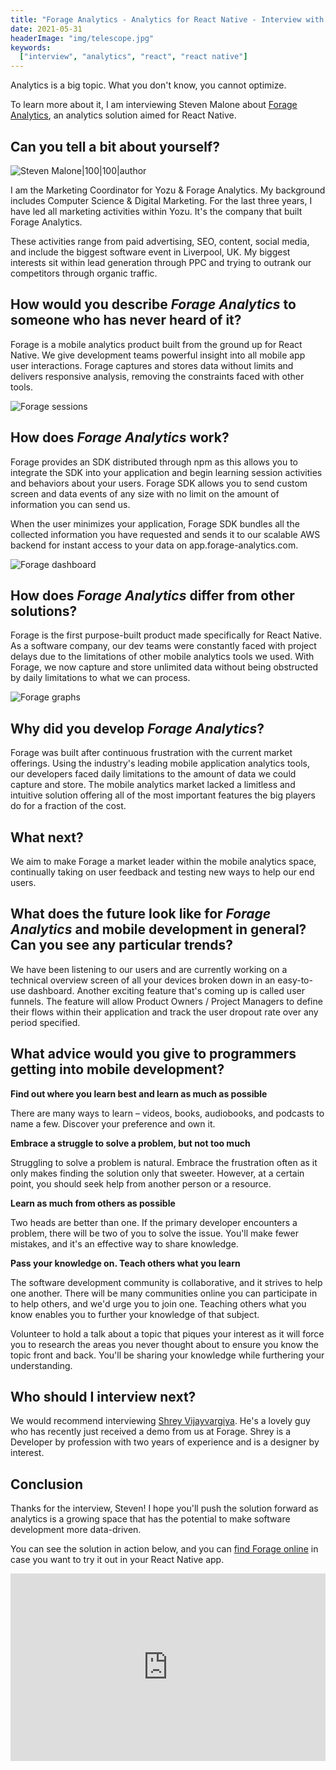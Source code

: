 ```yaml
---
title: "Forage Analytics - Analytics for React Native - Interview with Steven Malone"
date: 2021-05-31
headerImage: "img/telescope.jpg"
keywords:
  ["interview", "analytics", "react", "react native"]
---
```


Analytics is a big topic. What you don't know, you cannot optimize.

To learn more about it, I am interviewing Steven Malone about [Forage Analytics](https://www.forage-analytics.com/), an analytics solution aimed for React Native.

## Can you tell a bit about yourself?

![Steven Malone|100|100|author](img/steven.jpg)

I am the Marketing Coordinator for Yozu & Forage Analytics. My background includes Computer Science & Digital Marketing. For the last three years, I have led all marketing activities within Yozu. It's the company that built Forage Analytics.

These activities range from paid advertising, SEO, content, social media, and include the biggest software event in Liverpool, UK. My biggest interests sit within lead generation through PPC and trying to outrank our competitors through organic traffic.

## How would you describe _Forage Analytics_ to someone who has never heard of it?

Forage is a mobile analytics product built from the ground up for React Native. We give development teams powerful insight into all mobile app user interactions. Forage captures and stores data without limits and delivers responsive analysis, removing the constraints faced with other tools.

![Forage sessions](img/forage_01.png)

## How does _Forage Analytics_ work?

Forage provides an SDK distributed through npm as this allows you to integrate the SDK into your application and begin learning session activities and behaviors about your users. Forage SDK allows you to send custom screen and data events of any size with no limit on the amount of information you can send us.

When the user minimizes your application, Forage SDK bundles all the collected information you have requested and sends it to our scalable AWS backend for instant access to your data on app.forage-analytics.com.

![Forage dashboard](img/forage_02.png)

## How does _Forage Analytics_ differ from other solutions?

Forage is the first purpose-built product made specifically for React Native. As a software company, our dev teams were constantly faced with project delays due to the limitations of other mobile analytics tools we used. With Forage, we now capture and store unlimited data without being obstructed by daily limitations to what we can process.

![Forage graphs](img/forage_03.png)

## Why did you develop _Forage Analytics_?

Forage was built after continuous frustration with the current market offerings. Using the industry's leading mobile application analytics tools, our developers faced daily limitations to the amount of data we could capture and store. The mobile analytics market lacked a limitless and intuitive solution offering all of the most important features the big players do for a fraction of the cost.

## What next?

We aim to make Forage a market leader within the mobile analytics space, continually taking on user feedback and testing new ways to help our end users.

## What does the future look like for _Forage Analytics_ and mobile development in general? Can you see any particular trends?

We have been listening to our users and are currently working on a technical overview screen of all your devices broken down in an easy-to-use dashboard. Another exciting feature that's coming up is called user funnels. The feature will allow Product Owners / Project Managers to define their flows within their application and track the user dropout rate over any period specified.

## What advice would you give to programmers getting into mobile development?

**Find out where you learn best and learn as much as possible**

There are many ways to learn – videos, books, audiobooks, and podcasts to name a few. Discover your preference and own it.

**Embrace a struggle to solve a problem, but not too much**

Struggling to solve a problem is natural. Embrace the frustration often as it only makes finding the solution only that sweeter. However, at a certain point, you should seek help from another person or a resource.

**Learn as much from others as possible**

Two heads are better than one. If the primary developer encounters a problem, there will be two of you to solve the issue. You'll make fewer mistakes, and it's an effective way to share knowledge.

**Pass your knowledge on. Teach others what you learn**

The software development community is collaborative, and it strives to help one another. There will be many communities online you can participate in to help others, and we'd urge you to join one. Teaching others what you know enables you to further your knowledge of that subject.

Volunteer to hold a talk about a topic that piques your interest as it will force you to research the areas you never thought about to ensure you know the topic front and back. You'll be sharing your knowledge while furthering your understanding.

## Who should I interview next?

We would recommend interviewing [Shrey Vijayvargiya](https://twitter.com/treyvijay). He's a lovely guy who has recently just received a demo from us at Forage. Shrey is a Developer by profession with two years of experience and is a designer by interest.

## Conclusion

Thanks for the interview, Steven! I hope you'll push the solution forward as analytics is a growing space that has the potential to make software development more data-driven.

You can see the solution in action below, and you can [find Forage online](https://www.forage-analytics.com/) in case you want to try it out in your React Native app.

<iframe src="https://player.vimeo.com/video/555723705" width="100%" height="300px" frameborder="0" allow="autoplay; fullscreen" allowfullscreen></iframe>
